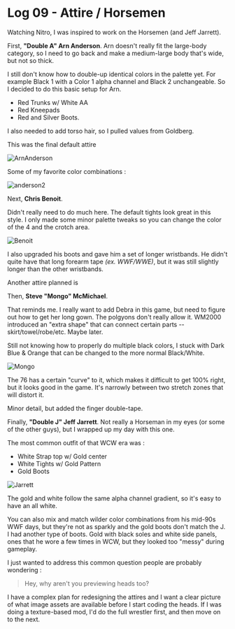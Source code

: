 # Log 09 - Attire / Horsemen

Watching Nitro, I was inspired to work on the Horsemen (and Jeff Jarrett). 

First, **"Double A" Arn Anderson**. Arn doesn't really fit the large-body category, so I need to go back and make a medium-large body that's wide, but not so thick.

I still don't know how to double-up identical colors in the palette yet. For example Black 1 with a Color 1 alpha channel and Black 2 unchangeable. So I decided to do this basic setup for Arn.

- Red Trunks w/ White AA
- Red Kneepads
- Red and Silver Boots.

I also needed to add torso hair, so I pulled values from Goldberg.

This was the final default attire

![ArnAnderson](https://github.com/user-attachments/assets/3225cb86-ee93-44ba-a5f3-e31c96d25957)

Some of my favorite color combinations : 

![anderson2](https://github.com/user-attachments/assets/9823e120-7a48-49a3-a5cd-8927eef92e43)

Next, **Chris Benoit**.

Didn't really need to do much here. The default tights look great in this style. I only made some minor palette tweaks so you can change the color of the 4 and the crotch area. 

![Benoit](https://github.com/user-attachments/assets/6d8c9a08-1408-4086-85ce-9919d183a9df)

I also upgraded his boots and gave him a set of longer wristbands. He didn't quite have that long forearm tape *(ex. WWF/WWE)*, but it was still slightly longer than the other wristbands.

Another attire planned is 

Then, **Steve "Mongo" McMichael**. 

That reminds me. I really want to add Debra in this game, but need to figure out how to get her long gown. The polgyons don't really allow it. WM2000 introduced an "extra shape" that can connect certain parts -- skirt/towel/robe/etc. Maybe later.

Still not knowing how to properly do multiple black colors, I stuck with Dark Blue & Orange that can be changed to the more normal Black/White.

![Mongo](https://github.com/user-attachments/assets/a159aaac-aec8-4fb2-b5e9-f589b5e160b2)

The 76 has a certain "curve" to it, which makes it difficult to get 100% right, but it looks good in the game. It's narrowly between two stretch zones that will distort it.

Minor detail, but added the finger double-tape. 

Finally, **"Double J" Jeff Jarrett**. Not really a Horseman in my eyes (or some of the other guys), but I wrapped up my day with this one. 

The most common outfit of that WCW era was : 

- White Strap top w/ Gold center
- White Tights w/ Gold Pattern
- Gold Boots

![Jarrett](https://github.com/user-attachments/assets/1ab89eec-fe5e-4bec-8820-e8694f2c9fe3)

The gold and white follow the same alpha channel gradient, so it's easy to have an all white. 

You can also mix and match wilder color combinations from his mid-90s WWF days, but they're not as sparkly and the gold boots don't match the J. I had another type of boots. Gold with black soles and white side panels, ones that he wore a few times in WCW, but they looked too "messy" during gameplay. 


I just wanted to address this common question people are probably wondering : 

> Hey, why aren't you previewing heads too?

I have a complex plan for redesigning the attires and I want a clear picture of what image assets are available before I start coding the heads. If I was doing a texture-based mod, I'd do the full wrestler first, and then move on to the next. 
